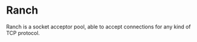 Ranch
=====

Ranch is a socket acceptor pool, able to accept connections for any kind
of TCP protocol.
